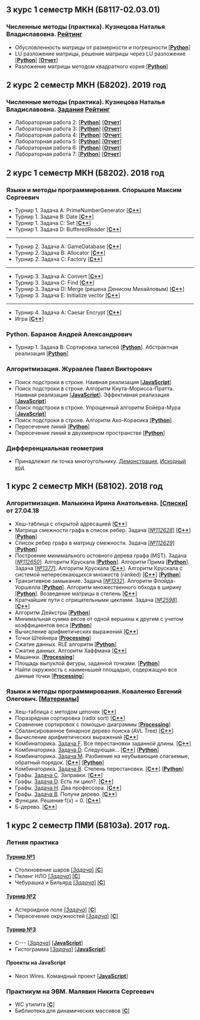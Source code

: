 ## 3 курс 1 семестр МКН (Б8117-02.03.01)
### Численные методы (практика). Кузнецова Наталья Владиславовна. [Рейтинг](https://docs.google.com/spreadsheets/d/1wdCW6W14ciO8Jp5YQtN2K-xAcelcF3VhZEJt9xijhlE)
* Обусловленность матрицы от размерности и погрешности [[**Python**]](https://github.com/JIeHb/Projects/blob/master/projects/matrix.py)
* LU разложение матрицы, решение матрицы через LU разложение [[**Python**]](https://github.com/JIeHb/Projects/blob/master/projects/num_methods_2.py) [[**Отчет**]](https://drive.google.com/open?id=1nCzr1b8Y9yQQ8E06GqPlwFmso5zlYRQ6)
* Разложение матрицы методом квадратного корня [[**Python**]](https://github.com/JIeHb/Projects/blob/master/projects/nm_method_of_square_root.py)
## 2 курс 2 семестр МКН (Б8202). 2019 год
### Численные методы (практика). Кузнецова Наталья Владиславовна. [Задания](https://drive.google.com/open?id=1nYDXP-O3bQwfiundHQBkMnAt3YQOGIK1) [Рейтинг](https://docs.google.com/spreadsheets/d/1wdCW6W14ciO8Jp5YQtN2K-xAcelcF3VhZEJt9xijhlE)
* Лабораторная работа 2: [[**Python**]](https://github.com/JIeHb/Projects/blob/master/projects/numerical_analysis_lab_2.py) [[**Отчет**]](https://drive.google.com/open?id=1VSAlhtenOduUsZvY_q2DHjBF68MW0qBA)
* Лабораторная работа 3: [[**Python**]](https://github.com/JIeHb/Projects/blob/master/projects/numerical_analysis_lab_3.py) [[**Отчет**]](https://drive.google.com/file/d/1_OqKYnT21lH5VRkjIPctHgv54DyXjatc/view?usp=sharing)
* Лабораторная работа 4: [[**Python**]](https://github.com/JIeHb/Projects/blob/master/projects/numerical_analysis_lab_4.py) [[**Отчет**]](https://drive.google.com/file/d/1_z9vj6bBKlmeYdO3AJ5Us5A08Ic2TDte/view?usp=sharing)
* Лабораторная работа 5: [[**Python**]](https://github.com/JIeHb/Projects/blob/master/projects/numerical_analysis_lab_5.py) [[**Отчет**]](https://drive.google.com/file/d/1U_kfUQG17M6wyazzELQv3UBK-j_EfDA1/view?usp=sharing)
* Лабораторная работа 6: [[**Python**]](https://github.com/JIeHb/Projects/blob/master/projects/numerical_analysis_lab_6.py) [[**Отчет**]](https://drive.google.com/file/d/1Qdi_eg_vub9QbPamfQrFaqmBcQxazcUO/view?usp=sharing)
* Лабораторная работа 7: [[**Python**]](https://github.com/JIeHb/Projects/blob/master/projects/numerical_analysis_lab_7.py) [[**Отчет**]](https://drive.google.com/file/d/13_37_WJrqbGVdGA5iDLZW7iJrw6s4kCw/view?usp=sharing)

## 2 курс 1 семестр МКН (Б8202). 2018 год
### Языки и методы программирования. Спорышев Максим Сергеевич
* Турнир 1. Задача A: PrimeNumberGenerator [[**C++**]](https://github.com/JIeHb/Projects/blob/master/projects/PrimeNumberGenerator.cpp)
* Турнир 1. Задача B: Date [[**C++**]](https://github.com/JIeHb/Projects/blob/master/projects/Date.cpp)
* Турнир 1. Задача C: Set [[**C++**]](https://github.com/JIeHb/Projects/blob/master/projects/Set.cpp)
* Турнир 1. Задача D: BufferedReader [[**C++**]](https://github.com/JIeHb/Projects/tree/master/projects/buffered_reader.h)
---
* Турнир 2. Задача A: GameDatabase [[**C++**]](https://github.com/JIeHb/Projects/blob/master/projects/game_database.h)
* Турнир 2. Задача B: Allocator [[**C++**]](https://github.com/JIeHb/Projects/blob/master/projects/allocator.h)
* Турнир 2. Задача C: Factory [[**C++**]](https://github.com/JIeHb/Projects/blob/master/projects/factory.h)
---
* Турнир 3. Задача A: Convert [[**C++**]](https://github.com/JIeHb/Projects/blob/master/projects/convert.h)
* Турнир 3. Задача C: Find [[**C++**]](https://github.com/JIeHb/Projects/blob/master/projects/find.h)
* Турнир 3. Задача D: Merge (решена Денисом Михайловым) [[**C++**]](https://github.com/JIeHb/Projects/blob/master/projects/merge_made_by_denis.cpp)
* Турнир 3. Задача E: Initialize vector [[**C++**]](https://github.com/JIeHb/Projects/blob/master/projects/initialize_vector.h)
---
* Турнир 4. Задача A: Caesar Encrypt [[**C++**]](https://github.com/JIeHb/Projects/blob/master/projects/CaesarEncrypt.h)
* Игра [[**C++**]](https://github.com/JIeHb/Projects/blob/master/projects/ChessLikeGame.cpp)

### Python. Баранов Андрей Александрович
* Турнир 1. Задача B: Сортировка записей [[**Python**]](https://github.com/JIeHb/Projects/blob/master/projects/polynomial_reduction.py). Абстрактная реализация [[**Python**]](https://github.com/JIeHb/Projects/blob/master/projects/polynomial_reduction_abstract.py)

### Алгоритмизация. Журавлев Павел Викторович
* Поиск подстроки в строке. Наивная реализация [[**JavaScript**]](https://github.com/JIeHb/Projects/blob/master/projects/substr_search.js)
* Поиск подстроки в строке. Алгоритм Кнута-Морисса-Пратта. Наивная реализация [[**JavaScript**]](https://github.com/JIeHb/Projects/blob/master/projects/kmp_naive.js). Эффективная реализация [[**JavaScript**]](https://github.com/JIeHb/Projects/blob/master/projects/kmp.js)
* Поиск подстроки в строке. Упрощенный алгоритм Бойера-Мура [[**JavaScript**]](https://github.com/JIeHb/Projects/blob/master/projects/boyer_moore.js)
* Поиск подстроки в строке. Алгоритм Ахо-Корасика [[**Python**]](https://github.com/JIeHb/Projects/blob/master/projects/aho_corasik.py)
* Пересечение линий [[**Python**]](https://github.com/JIeHb/Projects/blob/master/projects/line_intersection.py)
* Пересечение линий в двухмерном пространстве [[**Python**]](https://github.com/JIeHb/Projects/blob/master/projects/lines_intersection_2D.py)

### Дифференциальная геометрия
* Принадлежит ли точка многоугольнику. [Демонстрация](https://jiehb.github.io/point_inside_polygon/index.html), [Исходный код](https://github.com/JIeHb/JIeHb.github.io/blob/master/point_inside_polygon/sketch.js)

## 1 курс 2 семестр МКН (Б8102). 2018 год
### Алгоритмизация. Малыкина Ирина Анатольевна. [[Списки]](https://drive.google.com/open?id=1MfEQ9tJsp_NgQyFfVGNLF9QH8oKdYm1B) от 27.04.18
* Хеш-таблица с открытой адресацией [[**C++**]](https://github.com/JIeHb/Projects/blob/master/projects/open_addressing_hash_table.cpp)
* Матрица смежности графа в список ребер. Задача [[*№112628*]](https://informatics.mccme.ru/mod/statements/view3.php?chapterid=112628) [[**C++**]](https://github.com/JIeHb/Projects/blob/master/projects/matrix_to_list.cpp) [[**Python**]](https://github.com/JIeHb/Projects/blob/master/projects/matrix_to_list.py)
* Список ребер графа в матрицу смежности. Задача [[*№112629*]](https://informatics.mccme.ru/mod/statements/view3.php?chapterid=112629) [[**Python**]](https://github.com/JIeHb/Projects/blob/master/projects/list_to_matrix.py)
* Построение минимального остовного дерева графа (MST). 
Задача [[*№112650*]](https://informatics.mccme.ru/mod/statements/view3.php?id=11743&chapterid=112650). Алгоритм Крускала [[**Python**]](https://github.com/JIeHb/Projects/blob/master/projects/MST.py). Алгоритм Прима [[**Python**]](https://github.com/JIeHb/Projects/blob/master/projects/MST_Prim.py). 
Задача [[*№1377*]](http://informatics.mccme.ru/mod/statements/view3.php?chapterid=1377#1). Алгоритм Крускала [[**C++**]](https://github.com/JIeHb/Projects/blob/master/projects/MST_Kruskal.cpp). Алгоритм Крускала с системой непересекающихся множеств (ranked) [[**C++**]](https://github.com/JIeHb/Projects/blob/master/projects/MST_Kruskal_DSU.cpp) [[**Python**]](https://github.com/JIeHb/Projects/blob/master/projects/MST_Kruskal_DSU.py)
* Транзитивное замыкание. Задача [[*№1332*]](http://informatics.mccme.ru/moodle/mod/statements/view.php?chapterid=1332#1). Алгоритм Флойда-Уоршелла [[**Python**]](https://github.com/JIeHb/Projects/blob/master/projects/floyd_warshall.py). Алгоритм множественного обхода в ширину [[**Python**]](https://github.com/JIeHb/Projects/blob/master/projects/transitive_closure_bfs.py). Возведение матрицы в степень [[**C++**]](https://github.com/JIeHb/Projects/blob/master/projects/transitive_closure_matrix.cpp)
* Кратчайшие пути с отрицательными циклами. Задача [[*№2598*]](http://informatics.mccme.ru/mod/statements/view3.php?chapterid=2598#1). [[**C++**]](https://github.com/JIeHb/Projects/blob/master/projects/Pink_Floyd.cpp)
* Алгоритм Дейкстры [[**Python**]](https://github.com/JIeHb/Projects/blob/master/projects/dijkstra/dijkstra.py)
* Минимальная сумма весов от одной вершины к другим с учетом коэффициентов веса [[**Python**]](https://github.com/JIeHb/Projects/blob/master/projects/floyd_warshall_min_sum/floyd_warshall_min_sum.py)
* Вычисление арифметических выражений [[**C++**]](https://github.com/JIeHb/Projects/blob/master/projects/expression_parsing_tree.cpp)
* Точки Штейнера [[**Processing**]](https://github.com/JIeHb/Projects/tree/master/projects/processing/SteinerPoints)
* Сжатие данных. RLE алгоритм [[**Python**]](https://github.com/JIeHb/Projects/tree/master/projects/file_compressing/RLE/)
* Сжатие данных. Алгоритм Хаффмана [[**C++**]](https://github.com/JIeHb/Projects/tree/master/projects/file_compressing/huffman/)
* Машинки. [[**Processing**]](https://github.com/JIeHb/Projects/tree/master/projects/processing/Cars/)
* Площадь выпуклой фигуры, заданной точками. [[**Python**]](https://github.com/JIeHb/Projects/tree/master/projects/geometry/area.py)
* Найти окружность с наименьшей площадью, содержащую все данные точки [[**Processing**]](https://github.com/JIeHb/Projects/tree/master/projects/processing/Circle_around_points/)

### Языки и методы программирования. Коваленко Евгений Олегович. [[Материалы]](https://hackmd.io/s/B1zCbjLOz)
* Хеш-таблица с методом цепочек [[**C++**]](https://github.com/JIeHb/Projects/blob/master/projects/hash_table.cpp)
* Поразрядная сортировка (radix sort) [[**C++**]](https://github.com/JIeHb/Projects/blob/master/projects/radix_sort.cpp)
* Сравнение сортировок с помощью диаграммы [[**Processing**]](https://github.com/JIeHb/Projects/tree/master/projects/processing/SortingDiagram)
* Сбалансированное бинарное дерево поиска (AVL Tree) [[**C++**]](https://github.com/JIeHb/Projects/blob/master/projects/avl_tree.cpp)
* Вычисление арифметических выражений [[**C++**]](https://github.com/JIeHb/Projects/blob/master/projects/expression_calc.cpp)
* Комбинаторика. [Задача F](http://informatics.mccme.ru/mod/statements/view3.php?id=211&chapterid=85). Все перестановки заданной длины. [[**C++**]](https://github.com/JIeHb/Projects/blob/master/projects/combinatorics/permutations.cpp)
* Комбинаторика. [Задача D](http://informatics.mccme.ru/mod/statements/view3.php?id=264&chapterid=194). Следующая... [[**C++**]](https://github.com/JIeHb/Projects/blob/master/projects/combinatorics/next_permutation.cpp) [[**Python**]](https://github.com/JIeHb/Projects/blob/master/projects/combinatorics/next_permutation.py)
* Комбинаторика. [Задача M](http://informatics.mccme.ru/mod/statements/view3.php?id=211&chapterid=92). Разбиение на неубывающие слагаемые, обратный порядок. [[**C++**]](https://github.com/JIeHb/Projects/blob/master/projects/combinatorics/terms.cpp) [[**Python**]](https://github.com/JIeHb/Projects/blob/master/projects/combinatorics/terms.py)
* Комбинаторика. [Задача B](http://informatics.mccme.ru/mod/statements/view3.php?id=265&chapterid=196). Степень перестановки. [[**C++**]](https://github.com/JIeHb/Projects/blob/master/projects/combinatorics/permutation_degree.cpp) [[**Python**]](https://github.com/JIeHb/Projects/blob/master/projects/combinatorics/permutation_degree.py)
* Графы. [Задача C](http://informatics.mccme.ru/mod/statements/view3.php?id=193&chapterid=7). Заправки. [[**C++**]](https://github.com/JIeHb/Projects/blob/master/projects/graph/gas_stations.cpp)
* Графы. [Задача D](http://informatics.mccme.ru/mod/statements/view3.php?id=218&chapterid=98). Есть ли цикл?. [[**C++**]](https://github.com/JIeHb/Projects/blob/master/projects/graph/is_cycle.cpp)
* Графы. [Задача H](http://informatics.mccme.ru/mod/statements/view3.php?id=218&chapterid=1334). Два профессора. [[**C++**]](https://github.com/JIeHb/Projects/blob/master/projects/graph/max_way_length.cpp)
* Графы. [Задача B](http://informatics.mccme.ru/mod/statements/view3.php?id=261&chapterid=182). Получи дерево. [[**C++**]](https://github.com/JIeHb/Projects/blob/master/projects/graph/graph_to_tree.cpp)
* Функции. Решение f(x) = 0. [[**C++**]](https://github.com/JIeHb/Projects/blob/master/projects/function/function_bsearch.cpp)
* Б-дерево. [[**C++**]](https://github.com/JIeHb/Projects/blob/master/projects/b_tree.cpp)

## 1 курс 2 семестр ПМИ (Б8103а). 2017 год.
### Летняя практика
#### [Турнир №1](https://imcs.dvfu.ru/cats/main.pl?f=problems;cid=1161857) 
* Столкновение шаров [[*Задача*]](https://imcs.dvfu.ru/cats/static/problem_text-cpid-1162631.html) [[**C**]](https://github.com/JIeHb/Projects/blob/master/projects/collision_of_balls.c)
* Пеленг НЛО [[*Задача*]](https://imcs.dvfu.ru/cats/static/problem_text-cpid-1162632.html) [[**C**]](https://github.com/JIeHb/Projects/blob/master/projects/Unknown_flying_object.c)
* Чебурашка и Бильярд [[*Задача*]](https://imcs.dvfu.ru/cats/static/problem_text-cpid-1162633.html) [[**C**]](https://github.com/JIeHb/Projects/blob/master/projects/billiards.c)

#### [Турнир №2](https://imcs.dvfu.ru/cats/main.pl?f=problems;cid=1162949)
* Астероидное поле [[*Задача*]](https://imcs.dvfu.ru/cats/static/problem_text-cpid-1162958.html) [[**C**]](https://github.com/JIeHb/Projects/blob/master/projects/asteroid_field.c)
* Пересечение окружностей [[*Задача*]](https://imcs.dvfu.ru/cats/static/problem_text-cpid-1162967.html) [[**C**]](https://github.com/JIeHb/Projects/blob/master/projects/circular_area.c)

#### [Турнир №3](https://imcs.dvfu.ru/cats/main.pl?f=problems;cid=1167426)
* C--- [[*Задача*]](https://imcs.dvfu.ru/cats/static/problem_text-cpid-1167436.html) [[**JavaScript**]](https://github.com/JIeHb/Projects/blob/master/projects/c---.js)
* Гистограмма [[*Задача*]](https://imcs.dvfu.ru/cats/static/problem_text-cpid-1167435.html) [[**JavaScript**]](https://github.com/JIeHb/Projects/blob/master/projects/bar_chart.js)

#### Проекты на JavaScript
* Neon Wires. Командный проект [[**JavaScript**]](https://github.com/JIeHb/Neon-Wires)

### Практикум на ЭВМ. Малявин Никита Сергеевич
* WC утилита [[**C**]](https://github.com/JIeHb/Projects/blob/master/projects/wc.c)
* Библиотека для динамических массивов [[**C**]](https://github.com/JIeHb/Projects/blob/master/projects/linear_sequence.c)
